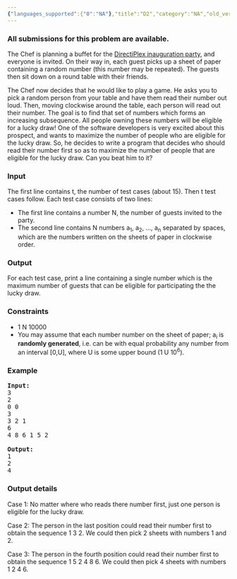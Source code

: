 ```yaml
---
{"languages_supported":{"0":"NA"},"title":"D2","category":"NA","old_version":true,"problem_code":"D2","tags":{"0":"NA"},"layout":"problem"}
---
```


<h3> All submissions for this problem are available. </h3><p>The Chef is planning a buffet for the <a href="http://www.flickr.com/photos/directi/sets/72157618958830394/">DirectiPlex inauguration party</a>, and everyone is invited.  On their way in, each guest picks up a sheet of paper containing a random number (this number may be repeated).  The guests then sit down on a round table with their friends.   </p>

<p> The Chef now decides that he would like to play a game. He asks you to pick a random person from your table and have them read their number out loud.  Then, moving clockwise around the table, each person will read out their number.  The goal is to find that set of numbers which forms an increasing subsequence. All people owning these numbers will be eligible for a lucky draw! One of the software developers is very excited about this prospect, and wants to maximize the number of people who are eligible for the lucky draw. So, he decides to write a program that decides who should read their number first so as to maximize the number of people that are eligible for the lucky draw. Can you beat him to it?

<h3>Input</h3>
</p><p>The first line contains t, the number of test cases (about 15). Then t test cases follow. Each test case consists of two lines:</p>
<ul>
<li>The first line contains a number N, the number of guests invited to the party.</li>
<li>The second line contains N numbers a<sub>1</sub>, a<sub>2</sub>, ..., a<sub>n</sub> separated by spaces, which are the numbers written on the sheets of paper in clockwise order.</li>
</ul>

<h3>Output</h3>
<p>For each test case, print a line containing a single number which is the maximum number of guests that can be eligible for participating the the lucky draw. </p>

<h3>Constraints</h3>
<ul>
<li>1     N     10000</li>
<li>You may assume that each number number on the sheet of paper; a<sub>i</sub> is <b>randomly generated</b>, i.e. can be with equal probability any number from an interval [0,U], where U is some upper bound (1     U     10<sup>6</sup>).</li>
</ul>

<h3>Example</h3>

<pre>
<b>Input:</b>
3
2
0 0
3
3 2 1
6
4 8 6 1 5 2

<b>Output:</b>
1
2
4
</pre>

<h3>Output details</h3>
<p>
Case 1: No matter where who reads there number first, just one person is eligible for the lucky draw.
</p>
<p>
Case 2: The person in the last position could read their number first to obtain the sequence 1 3 2. We could then pick 2 sheets with numbers 1 and 2.
</p>
<p>
Case 3: The person in the fourth position could read their number first to obtain the sequence 1 5 2 4 8 6. We could then pick 4 sheets with numbers 1 2 4 6.
</p>    
